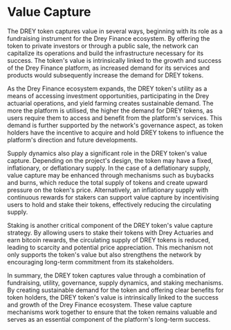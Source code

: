 # Value Capture

The DREY token captures value in several ways, beginning with its role as a fundraising instrument for the Drey Finance ecosystem. By offering the token to private investors or through a public sale, the network can capitalize its operations and build the infrastructure necessary for its success. The token's value is intrinsically linked to the growth and success of the Drey Finance platform, as increased demand for its services and products would subsequently increase the demand for DREY tokens.

As the Drey Finance ecosystem expands, the DREY token's utility as a means of accessing investment opportunities, participating in the Drey actuarial operations, and yield farming creates sustainable demand. The more the platform is utilised, the higher the demand for DREY tokens, as users require them to access and benefit from the platform's services. This demand is further supported by the network's governance aspect, as token holders have the incentive to acquire and hold DREY tokens to influence the platform's direction and future developments.

Supply dynamics also play a significant role in the DREY token's value capture. Depending on the project's design, the token may have a fixed, inflationary, or deflationary supply. In the case of a deflationary supply, value capture may be enhanced through mechanisms such as buybacks and burns, which reduce the total supply of tokens and create upward pressure on the token's price. Alternatively, an inflationary supply with continuous rewards for stakers can support value capture by incentivising users to hold and stake their tokens, effectively reducing the circulating supply.

Staking is another critical component of the DREY token's value capture strategy. By allowing users to stake their tokens with Drey Actuaries and earn bitcoin rewards, the circulating supply of DREY tokens is reduced, leading to scarcity and potential price appreciation. This mechanism not only supports the token's value but also strengthens the network by encouraging long-term commitment from its stakeholders.

In summary, the DREY token captures value through a combination of fundraising, utility, governance, supply dynamics, and staking mechanisms. By creating sustainable demand for the token and offering clear benefits for token holders, the DREY token's value is intrinsically linked to the success and growth of the Drey Finance ecosystem. These value capture mechanisms work together to ensure that the token remains valuable and serves as an essential component of the platform's long-term success.
